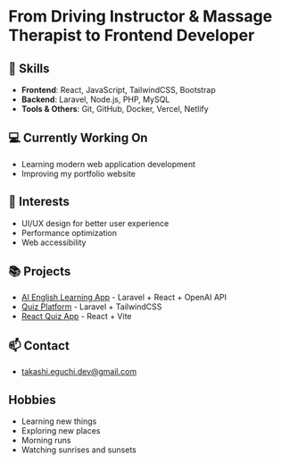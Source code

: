 # From Driving Instructor & Massage Therapist to Frontend Developer

## 🚀 Skills
- **Frontend**: React, JavaScript, TailwindCSS, Bootstrap
- **Backend**: Laravel, Node.js, PHP, MySQL
- **Tools & Others**: Git, GitHub, Docker, Vercel, Netlify

## 💻 Currently Working On
- Learning modern web application development
- Improving my portfolio website

## 🌱 Interests
- UI/UX design for better user experience
- Performance optimization
- Web accessibility

## 📚 Projects
- [AI English Learning App](https://github.com/Ten10sun/your-ai-english-app) - Laravel + React + OpenAI API
- [Quiz Platform](https://github.com/Ten10sun/lara-qui-app) - Laravel + TailwindCSS
- [React Quiz App](https://github.com/ten10sun/react-quiz) - React + Vite

## 📫 Contact
- takashi.eguchi.dev@gmail.com

## Hobbies
- Learning new things
- Exploring new places
- Morning runs
- Watching sunrises and sunsets
